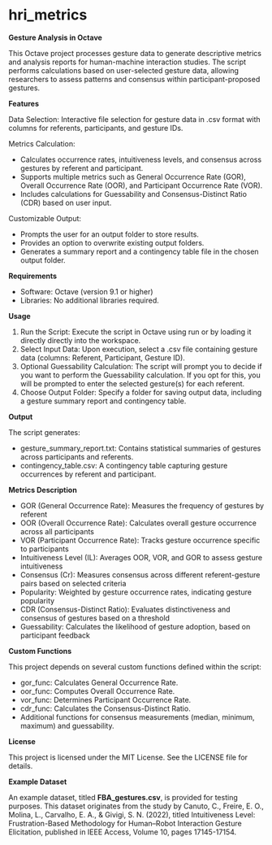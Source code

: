 # hri_metrics

**Gesture Analysis in Octave**

This Octave project processes gesture data to generate descriptive metrics and analysis reports for human-machine interaction studies. The script performs calculations based on user-selected gesture data, allowing researchers to assess patterns and consensus within participant-proposed gestures.

**Features**

Data Selection: Interactive file selection for gesture data in .csv format with columns for referents, participants, and gesture IDs.

Metrics Calculation:
  * Calculates occurrence rates, intuitiveness levels, and consensus across gestures by referent and participant.
  * Supports multiple metrics such as General Occurrence Rate (GOR), Overall Occurrence Rate (OOR), and Participant Occurrence Rate (VOR).
  * Includes calculations for Guessability and Consensus-Distinct Ratio (CDR) based on user input.

Customizable Output:
  * Prompts the user for an output folder to store results.
  * Provides an option to overwrite existing output folders.
  * Generates a summary report and a contingency table file in the chosen output folder.

**Requirements**

  * Software: Octave (version 9.1 or higher)
  * Libraries: No additional libraries required.

**Usage**

1. Run the Script: Execute the script in Octave using run or by loading it directly directly into the workspace.
2. Select Input Data: Upon execution, select a .csv file containing gesture data (columns: Referent, Participant, Gesture ID).
3. Optional Guessability Calculation: The script will prompt you to decide if you want to perform the Guessability calculation. If you opt for this, you will be prompted to enter the selected gesture(s) for each referent.
4. Choose Output Folder: Specify a folder for saving output data, including a gesture summary report and contingency table.

**Output**

The script generates:
  * gesture_summary_report.txt: Contains statistical summaries of gestures across participants and referents.
  * contingency_table.csv: A contingency table capturing gesture occurrences by referent and participant.

**Metrics Description**

  * GOR (General Occurrence Rate): Measures the frequency of gestures by referent
  * OOR (Overall Occurrence Rate): Calculates overall gesture occurrence across all participants
  * VOR (Participant Occurrence Rate): Tracks gesture occurrence specific to participants
  * Intuitiveness Level (IL): Averages OOR, VOR, and GOR to assess gesture intuitiveness
  * Consensus (Cr): Measures consensus across different referent-gesture pairs based on selected criteria
  * Popularity: Weighted by gesture occurrence rates, indicating gesture popularity
  * CDR (Consensus-Distinct Ratio): Evaluates distinctiveness and consensus of gestures based on a threshold
  * Guessability: Calculates the likelihood of gesture adoption, based on participant feedback

**Custom Functions**

This project depends on several custom functions defined within the script:
  * gor_func: Calculates General Occurrence Rate.
  * oor_func: Computes Overall Occurrence Rate.
  * vor_func: Determines Participant Occurrence Rate.
  * cdr_func: Calculates the Consensus-Distinct Ratio.
  * Additional functions for consensus measurements (median, minimum, maximum) and guessability.

**License**

This project is licensed under the MIT License. See the LICENSE file for details.

**Example Dataset**

An example dataset, titled **FBA_gestures.csv**, is provided for testing purposes. This dataset originates from the study by Canuto, C., Freire, E. O., Molina, L., Carvalho, E. A., & Givigi, S. N. (2022), titled Intuitiveness Level: Frustration-Based Methodology for Human–Robot Interaction Gesture Elicitation, published in IEEE Access, Volume 10, pages 17145-17154.
